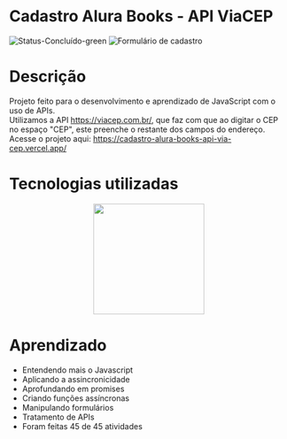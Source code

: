 # Cadastro Alura Books - API ViaCEP
![Status-Concluído-green](https://user-images.githubusercontent.com/93163125/212116582-4c47ccbd-9063-4192-b3b3-b082917d9d06.svg)
![Formulário de cadastro](https://user-images.githubusercontent.com/93163125/213733523-46c28829-42a9-4280-a1e9-8b6e98d00db6.gif)


# Descrição
Projeto feito para o desenvolvimento e aprendizado de JavaScript com o uso de APIs. 
<br>Utilizamos a API https://viacep.com.br/, que faz com que ao digitar o CEP no espaço "CEP", este preenche o restante dos campos do endereço. 
<br>Acesse o projeto aqui: https://cadastro-alura-books-api-via-cep.vercel.app/

# Tecnologias utilizadas

<div align="center">
<img src="https://user-images.githubusercontent.com/93163125/212195910-dcb71905-074e-4033-8aa8-38b455d2dbab.png" width ="200px" />
</div>

# Aprendizado

<ul>
    <li>Entendendo mais o Javascript</li>
    <li>Aplicando a assincronicidade</li>
    <li>Aprofundando em promises</li>
    <li>Criando funções assíncronas</li>
    <li>Manipulando formulários</li>
    <li>Tratamento de APIs</li>
    <li>Foram feitas 45 de 45 atividades</li>
</ul>







